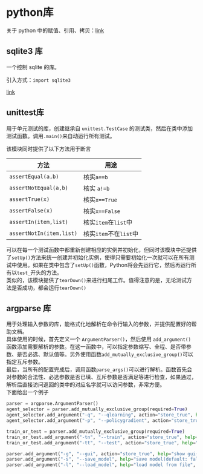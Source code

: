 # python库

关于 python 中的赋值、引用、拷贝：[link](https://draapho.github.io/2016/11/21/1618-python-variable/)

## sqlite3 库
一个控制 sqlite 的库。

引入方式：`import sqlite3`

[link](https://www.runoob.com/sqlite/sqlite-python.html)

## unittest库
用于单元测试的库，创建继承自 `unittest.TestCase` 的测试类，然后在类中添加测试函数。调用`.main()`来自动运行所有测试。

该模块同时提供了以下方法用于断言

|        方法        | 用途 |
| ------------------ | ---- |
| `assertEqual(a,b)` |核实`a==b`      |
|`assertNotEqual(a,b)`|核实 `a!=b`|
|`assertTrue(x)`|核实`x==True`|
|`assertFalse(x)`|核实`x==False`|
|`assertIn(item,list)`|核实`item`在`list`中|
|`assertNotIn(item,list)`|核实`item`不在`list`中|

可以在每一个测试函数中都重新创建相应的实例并初始化，但同时该模块中还提供了`setUp()`方法来统一创建并初始化实例，使得只需要初始化一次就可以在所有测试中使用。如果在类中包含了`setUp()`函数，Python将会先运行它，然后再运行所有以`test_`开头的方法。  
类似的，该模块提供了`tearDown()`来进行扫尾工作。值得注意的是，无论测试方法是否成功，都会运行`tearDown()`

## argparse 库
用于处理输入参数的库，能格式化地解析在命令行输入的参数，并提供配置好的帮助文档。  
具体使用的时候，首先定义一个 `ArgumentParser()`，然后使用 `add_argument()` 函数添加需要解析的参数。在这一函数中，可以指定参数缩写、全程、是否带参数、是否必选、默认值等。另外使用函数`add_mutually_exclusive_group()`可以指定互斥参数。  
最后，当所有的配置完成后，调用函数`parse_args()`可以进行解析。函数首先会对参数的合法性、必选参数是否已填、互斥参数是否满足等进行检查，如果通过，解析后直接访问返回的类中的对应名字就可以访问参数，非常方便。  
下面给出一个例子

```python
parser = argparse.ArgumentParser()
agent_selector = parser.add_mutually_exclusive_group(required=True)
agent_selector.add_argument("-q", "--qlearning", action="store_true", help="running qlearning algorithm")
agent_selector.add_argument("-p", "--policygradient", action="store_true", help="running policy gradient algorithm")

train_or_test = parser.add_mutually_exclusive_group(required=True)
train_or_test.add_argument("-tn", "--train", action="store_true", help="running on training mode")
train_or_test.add_argument("-tt", "--test", action="store_true", help="running on testing mode(must load an exist model file, use -l option)")

parser.add_argument("-g", "--gui", action="store_true", help="show gui(default: false)")
parser.add_argument("-s", "--save_model", help="save model(default: false)", dest="interval", type=int)
parser.add_argument("-l", "--load_model", help="load model from file", dest="filename")
```
